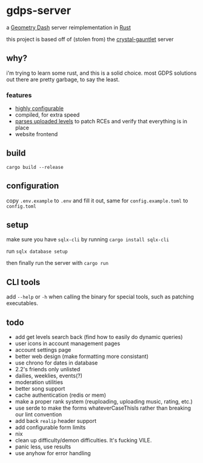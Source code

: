 # gdps-server

a [Geometry Dash](https://store.steampowered.com/app/322170/Geometry_Dash/) server reimplementation in [Rust](https://rust-lang.org)

this project is based off of (stolen from) the [crystal-gauntlet](https://git.oat.zone/oat/crystal-gauntlet) server

## why?

i'm trying to learn some rust, and this is a solid choice. most GDPS solutions out there are pretty garbage, to say the least.

### features

- [highly configurable](https://git.reidlab.online/reidlab/gdps-server/src/branch/main/config.example.toml)
- compiled, for extra speed
- [parses uploaded levels](https://git.reidlab.online/reidlab/gdps-server/src/branch/main/src/helpers/levels.rs) to patch RCEs and verify that everything is in place
- website frontend

## build

`cargo build --release`

## configuration

copy `.env.example` to `.env` and fill it out, same for `config.example.toml` to `config.toml`

## setup

make sure you have `sqlx-cli` by running `cargo install sqlx-cli`

run `sqlx database setup`

then finally run the server with `cargo run`

## CLI tools

add `--help` or `-h` when calling the binary for special tools, such as patching executables.

## todo

- add get levels search back (find how to easily do dynamic queries)
- user icons in account management pages
- account settings page
- better web design (make formatting more consistant)
- use chrono for dates in database
- 2.2's friends only unlisted
- dailies, weeklies, events(?)
- moderation utilities
- better song support
- cache authentication (redis or mem)
- make a proper rank system (reuploading, uploading music, rating, etc.)
- use serde to make the forms whateverCaseThisIs rather than breaking our lint convention
- add back `realip` header support
- add configurable form limits
- nix
- clean up difficulty/demon difficulties. It's fucking VILE.
- panic less, use results
- use anyhow for error handling